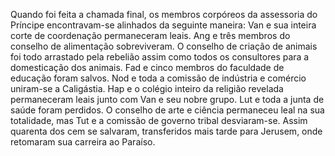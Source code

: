 ﻿Quando foi feita a chamada final, os membros corpóreos da assessoria do Príncipe encontravam-se alinhados da seguinte maneira: Van e sua inteira corte de coordenação permaneceram leais. Ang e três  membros do conselho de alimentação sobreviveram. O conselho de criação de animais foi todo arrastado pela rebelião assim como todos os consultores para a domesticação dos animais. Fad e cinco membros do faculdade de educação foram salvos. Nod e toda a comissão de indústria e comércio uniram-se a Caligástia. Hap e o colégio inteiro da religião revelada permaneceram leais junto com Van e seu nobre grupo. Lut e toda a junta de saúde foram perdidos. O conselho de arte e ciência permaneceu leal na sua totalidade, mas Tut e a comissão de governo tribal desviaram-se. Assim quarenta dos cem se salvaram, transferidos mais tarde para Jerusem, onde retomaram sua carreira ao Paraíso.